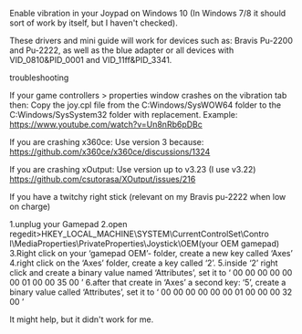 Enable vibration in your Joypad on Windows 10 (In Windows 7/8 it should sort of work by itself, but I haven't checked).

These drivers and mini guide will work for devices such as:
Bravis Pu-2200 and Pu-2222, as well as the blue adapter
or all devices with VID_0810&PID_0001 and VID_11ff&PID_3341.

troubleshooting

If your game controllers > properties window crashes on the vibration tab then:
Copy the joy.cpl file from the C:Windows/SysWOW64 folder to the C:Windows/SysSystem32 folder with replacement.
Example:
https://www.youtube.com/watch?v=Un8nRb6pDBc


If you are crashing x360ce:
Use version 3 because:
https://github.com/x360ce/x360ce/discussions/1324

If you are crashing xOutput:
Use version up to v3.23 (I use v3.22)
https://github.com/csutorasa/XOutput/issues/216

If you have a twitchy right stick (relevant on my Bravis pu-2222 when low on charge)

1.unplug your Gamepad
2.open regedit>HKEY_LOCAL_MACHINE\SYSTEM\CurrentControlSet\Contro l\MediaProperties\PrivateProperties\Joystick\OEM\(your OEM gamepad)
3.Right click on your ‘gamepad OEM’- folder, create a new key called ‘Axes’
4.right click on the ‘Axes’ folder, create a key called ‘2’.
5.inside ‘2’ right click and create a binary value named ‘Attributes’, set it to ‘ 00 00 00 00 00 00 01 00 00 35 00 ’
6.after that create in ‘Axes’ a second key: ‘5’, create a binary value called ‘Attributes’, set it to ‘ 00 00 00 00 00 00 01 00 00 00 32 00 ’


It might help, but it didn't work for me.
